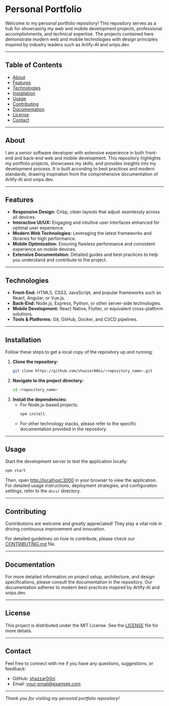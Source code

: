 # Personal Portfolio

Welcome to my personal portfolio repository! This repository serves as a hub for showcasing my web and mobile development projects, professional accomplishments, and technical expertise. The projects contained here demonstrate modern web and mobile technologies with design principles inspired by industry leaders such as Artify-AI and snips.dev.

---

## Table of Contents

- [About](#about)
- [Features](#features)
- [Technologies](#technologies)
- [Installation](#installation)
- [Usage](#usage)
- [Contributing](#contributing)
- [Documentation](#documentation)
- [License](#license)
- [Contact](#contact)

---

## About

I am a senior software developer with extensive experience in both front-end and back-end web and mobile development. This repository highlights my portfolio projects, showcases my skills, and provides insights into my development process. It is built according to best practices and modern standards, drawing inspiration from the comprehensive documentation of Artify-AI and snips.dev.

---

## Features

- **Responsive Design:** Crisp, clean layouts that adjust seamlessly across all devices.
- **Interactive UI/UX:** Engaging and intuitive user interfaces enhanced for optimal user experience.
- **Modern Web Technologies:** Leveraging the latest frameworks and libraries for high performance.
- **Mobile Optimization:** Ensuring flawless performance and consistent experience on mobile devices.
- **Extensive Documentation:** Detailed guides and best practices to help you understand and contribute to the project.

---

## Technologies

- **Front-End:** HTML5, CSS3, JavaScript, and popular frameworks such as React, Angular, or Vue.js.
- **Back-End:** Node.js, Express, Python, or other server-side technologies.
- **Mobile Development:** React Native, Flutter, or equivalent cross-platform solutions.
- **Tools & Platforms:** Git, GitHub, Docker, and CI/CD pipelines.

---

## Installation

Follow these steps to get a local copy of the repository up and running:

1. **Clone the repository:**
   ```bash
   git clone https://github.com/shazzar00ni/<repository_name>.git
   ```
2. **Navigate to the project directory:**
   ```bash
   cd <repository_name>
   ```
3. **Install the dependencies:**
   - For Node.js-based projects:
     ```bash
     npm install
     ```
   - For other technology stacks, please refer to the specific documentation provided in the repository.

---

## Usage

Start the development server to test the application locally:

```bash
npm start
```

Then, open [http://localhost:3000](http://localhost:3000) in your browser to view the application. For detailed usage instructions, deployment strategies, and configuration settings, refer to the `docs/` directory.

---

## Contributing

Contributions are welcome and greatly appreciated! They play a vital role in driving continuous improvement and innovation. 

For detailed guidelines on how to contribute, please check our [CONTRIBUTING.md](CONTRIBUTING.md) file.

---

## Documentation

For more detailed information on project setup, architecture, and design specifications, please consult the documentation in the repository. Our documentation adheres to modern best practices inspired by Artify-AI and snips.dev.

---

## License

This project is distributed under the MIT License. See the [LICENSE](LICENSE) file for more details.

---

## Contact

Feel free to connect with me if you have any questions, suggestions, or feedback:

- GitHub: [shazzar00ni](https://github.com/shazzar00ni)
- Email: your-email@example.com

---
*Thank you for visiting my personal portfolio repository!*
